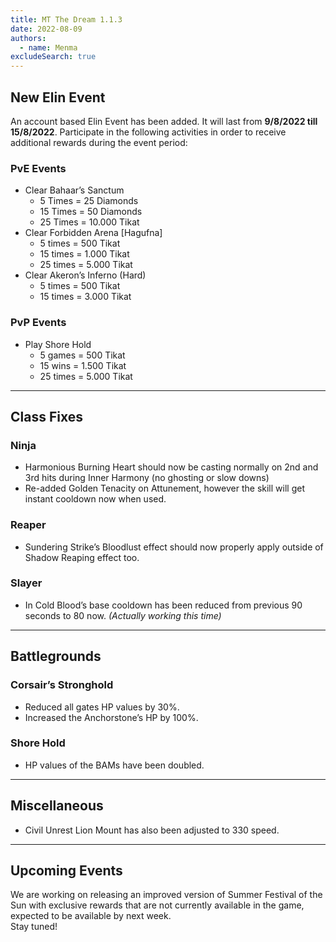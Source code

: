 ```yaml
---
title: MT The Dream 1.1.3
date: 2022-08-09
authors:
  - name: Menma
excludeSearch: true
---
```


## New Elin Event
An account based Elin Event has been added. It will last from **9/8/2022 till 15/8/2022**. Participate in the following activities in order to receive additional rewards during the event period:
### PvE Events
- Clear Bahaar’s Sanctum
  - 5 Times = 25 Diamonds
  - 15 Times = 50 Diamonds
  - 25 Times = 10.000 Tikat
- Clear Forbidden Arena [Hagufna]
  - 5 times = 500 Tikat
  - 15 times = 1.000 Tikat
  - 25 times = 5.000 Tikat
- Clear Akeron’s Inferno (Hard)
  - 5 times = 500 Tikat
  - 15 times = 3.000 Tikat
### PvP Events
- Play Shore Hold
  - 5 games = 500 Tikat
  - 15 wins = 1.500 Tikat
  - 25 times = 5.000 Tikat

<hr/>

## Class Fixes
### Ninja
  - Harmonious Burning Heart should now be casting normally on 2nd and 3rd hits during Inner Harmony (no ghosting or slow downs)
  - Re-added Golden Tenacity on Attunement, however the skill will get instant cooldown now when used.
### Reaper
  - Sundering Strike’s Bloodlust effect should now properly apply outside of Shadow Reaping effect too.
### Slayer
  - In Cold Blood’s base cooldown has been reduced from previous 90 seconds to 80 now. *(Actually working this time)*

<hr/>

## Battlegrounds
### Corsair’s Stronghold
  - Reduced all gates HP values by 30%.
  - Increased the Anchorstone’s HP by 100%.
### Shore Hold
  - HP values of the BAMs have been doubled.

<hr/>

## Miscellaneous
- Civil Unrest Lion Mount has also been adjusted to 330 speed.

<hr/>

## Upcoming Events
We are working on releasing an improved version of Summer Festival of the Sun with exclusive rewards that are not currently available in the game, expected to be available by next week. <br>
Stay tuned!